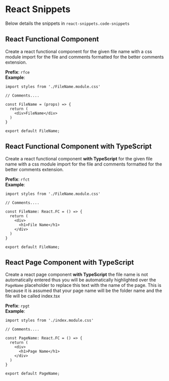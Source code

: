 # React Snippets

Below details the snippets in `react-snippets.code-snippets`

## React Functional Component

Create a react functional component for the given file name with a css module import for the file and comments formatted for the better comments extension.

**Prefix**: `rfce`<br />
**Example**:

```
import styles from './FileName.module.css'

// Comments....

const FileName = (props) => {
  return (
    <div>FileName</div>
  )
}

export default FileName;
```

## React Functional Component with TypeScript

Create a react functional component **with TypeScript** for the given file name with a css module import for the file and comments formatted for the better comments extension.

**Prefix**: `rfct`<br />
**Example**:

```
import styles from './FileName.module.css'

// Comments....

const FileName: React.FC = () => {
  return (
    <div>
      <h1>File Name</h1>
    </div>
  )
}

export default FileName;
```

## React Page Component with TypeScript

Create a react page component **with TypeScript** the file name is not automatically entered thus you will be automatically highlighted over the `PageName` placeholder to replace this text with the name of the page. This is because it is assumed that your page name will be the folder name and the file will be called index.tsx

**Prefix**: `rpgt`<br />
**Example**:

```
import styles from './index.module.css'

// Comments....

const PageName: React.FC = () => {
  return (
    <div>
      <h1>Page Name</h1>
    </div>
  )
}

export default PageName;
```
